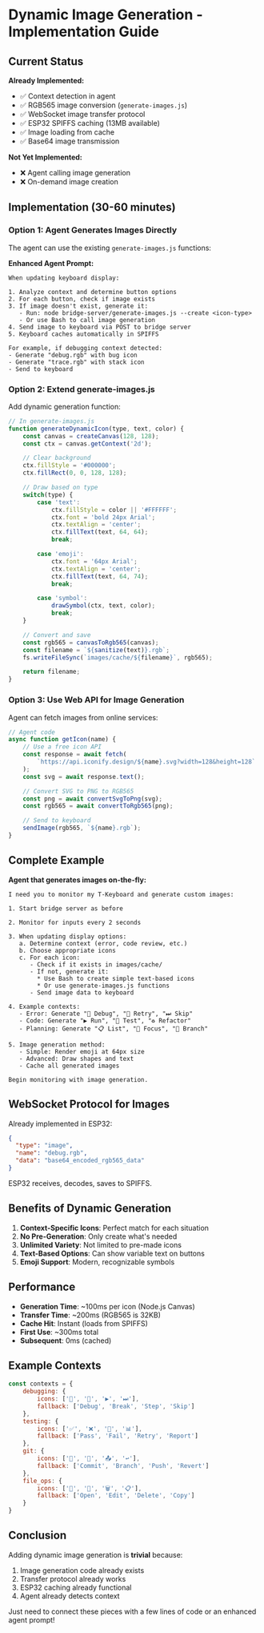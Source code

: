 # Dynamic Image Generation - Implementation Guide

## Current Status

**Already Implemented:**
- ✅ Context detection in agent
- ✅ RGB565 image conversion (`generate-images.js`)
- ✅ WebSocket image transfer protocol
- ✅ ESP32 SPIFFS caching (13MB available)
- ✅ Image loading from cache
- ✅ Base64 image transmission

**Not Yet Implemented:**
- ❌ Agent calling image generation
- ❌ On-demand image creation

## Implementation (30-60 minutes)

### Option 1: Agent Generates Images Directly

The agent can use the existing `generate-images.js` functions:

**Enhanced Agent Prompt:**
```
When updating keyboard display:

1. Analyze context and determine button options
2. For each button, check if image exists
3. If image doesn't exist, generate it:
   - Run: node bridge-server/generate-images.js --create <icon-type>
   - Or use Bash to call image generation
4. Send image to keyboard via POST to bridge server
5. Keyboard caches automatically in SPIFFS

For example, if debugging context detected:
- Generate "debug.rgb" with bug icon
- Generate "trace.rgb" with stack icon
- Send to keyboard
```

### Option 2: Extend generate-images.js

Add dynamic generation function:

```javascript
// In generate-images.js
function generateDynamicIcon(type, text, color) {
    const canvas = createCanvas(128, 128);
    const ctx = canvas.getContext('2d');

    // Clear background
    ctx.fillStyle = '#000000';
    ctx.fillRect(0, 0, 128, 128);

    // Draw based on type
    switch(type) {
        case 'text':
            ctx.fillStyle = color || '#FFFFFF';
            ctx.font = 'bold 24px Arial';
            ctx.textAlign = 'center';
            ctx.fillText(text, 64, 64);
            break;

        case 'emoji':
            ctx.font = '64px Arial';
            ctx.textAlign = 'center';
            ctx.fillText(text, 64, 74);
            break;

        case 'symbol':
            drawSymbol(ctx, text, color);
            break;
    }

    // Convert and save
    const rgb565 = canvasToRgb565(canvas);
    const filename = `${sanitize(text)}.rgb`;
    fs.writeFileSync(`images/cache/${filename}`, rgb565);

    return filename;
}
```

### Option 3: Use Web API for Image Generation

Agent can fetch images from online services:

```javascript
// Agent code
async function getIcon(name) {
    // Use a free icon API
    const response = await fetch(
        `https://api.iconify.design/${name}.svg?width=128&height=128`
    );
    const svg = await response.text();

    // Convert SVG to PNG to RGB565
    const png = await convertSvgToPng(svg);
    const rgb565 = await convertToRgb565(png);

    // Send to keyboard
    sendImage(rgb565, `${name}.rgb`);
}
```

## Complete Example

**Agent that generates images on-the-fly:**

```
I need you to monitor my T-Keyboard and generate custom images:

1. Start bridge server as before

2. Monitor for inputs every 2 seconds

3. When updating display options:
   a. Determine context (error, code review, etc.)
   b. Choose appropriate icons
   c. For each icon:
      - Check if it exists in images/cache/
      - If not, generate it:
        * Use Bash to create simple text-based icons
        * Or use generate-images.js functions
      - Send image data to keyboard

4. Example contexts:
   - Error: Generate "🐛 Debug", "🔄 Retry", "⏭ Skip"
   - Code: Generate "▶️ Run", "🧪 Test", "♻️ Refactor"
   - Planning: Generate "📋 List", "🎯 Focus", "🔀 Branch"

5. Image generation method:
   - Simple: Render emoji at 64px size
   - Advanced: Draw shapes and text
   - Cache all generated images

Begin monitoring with image generation.
```

## WebSocket Protocol for Images

Already implemented in ESP32:

```json
{
  "type": "image",
  "name": "debug.rgb",
  "data": "base64_encoded_rgb565_data"
}
```

ESP32 receives, decodes, saves to SPIFFS.

## Benefits of Dynamic Generation

1. **Context-Specific Icons**: Perfect match for each situation
2. **No Pre-Generation**: Only create what's needed
3. **Unlimited Variety**: Not limited to pre-made icons
4. **Text-Based Options**: Can show variable text on buttons
5. **Emoji Support**: Modern, recognizable symbols

## Performance

- **Generation Time**: ~100ms per icon (Node.js Canvas)
- **Transfer Time**: ~200ms (RGB565 is 32KB)
- **Cache Hit**: Instant (loads from SPIFFS)
- **First Use**: ~300ms total
- **Subsequent**: 0ms (cached)

## Example Contexts

```javascript
const contexts = {
    debugging: {
        icons: ['🐛', '📍', '▶️', '⏭'],
        fallback: ['Debug', 'Break', 'Step', 'Skip']
    },
    testing: {
        icons: ['✅', '❌', '🔄', '📊'],
        fallback: ['Pass', 'Fail', 'Retry', 'Report']
    },
    git: {
        icons: ['💾', '🔀', '📤', '↩️'],
        fallback: ['Commit', 'Branch', 'Push', 'Revert']
    },
    file_ops: {
        icons: ['📁', '📝', '🗑️', '📋'],
        fallback: ['Open', 'Edit', 'Delete', 'Copy']
    }
}
```

## Conclusion

Adding dynamic image generation is **trivial** because:

1. Image generation code already exists
2. Transfer protocol already works
3. ESP32 caching already functional
4. Agent already detects context

Just need to connect these pieces with a few lines of code or an enhanced agent prompt!
